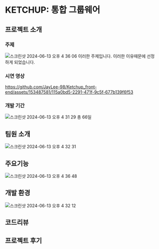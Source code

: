# KETCHUP: 통합 그룹웨어



## 프로젝트 소개

### 주제
![스크린샷 2024-06-13 오후 4 36 06](https://github.com/JayLee-98/Ketchup_front-end/assets/153487581/6d10e66b-3a1c-4bc8-bdaa-4b797a4bc50e)
이러한 주제입니다. 이러한 이유때문에 선정하게 되었습니다.

### 시연 영상
https://github.com/JayLee-98/Ketchup_front-end/assets/153487581/115a0bd5-2291-471f-9c5f-677b139f6f53

### 개발 기간
![스크린샷 2024-06-13 오후 4 31 29](https://github.com/JayLee-98/Ketchup_front-end/assets/153487581/c73619cf-5efa-4d23-b97a-73b95435a772)
총 66일

## 팀원 소개
![스크린샷 2024-06-13 오후 4 32 31](https://github.com/JayLee-98/Ketchup_front-end/assets/153487581/cb183df4-350f-45ac-96a7-89615b830758)

## 주요기능
![스크린샷 2024-06-13 오후 4 36 48](https://github.com/JayLee-98/Ketchup_front-end/assets/153487581/441ca15e-8a86-449c-b4f9-1b29707d095c)

## 개발 환경
![스크린샷 2024-06-13 오후 4 32 12](https://github.com/JayLee-98/Ketchup_front-end/assets/153487581/b88378d4-f3db-48de-ac40-07003938125c)

## 코드리뷰

## 프로젝트 후기
